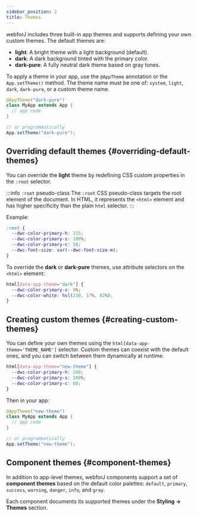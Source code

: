 ```yaml
---
sidebar_position: 2
title: Themes
---
```


webforJ includes three built-in app themes and supports defining your own custom themes. The default themes are:

- **light**: A bright theme with a light background (default).
- **dark**: A dark background tinted with the primary color.
- **dark-pure**: A fully neutral dark theme based on gray tones.

To apply a theme in your app, use the `@AppTheme` annotation or the `App.setTheme()` method. The theme name must be one of: `system`, `light`, `dark`, `dark-pure`, or a custom theme name.

```java
@AppTheme("dark-pure")
class MyApp extends App {
  // app code
}

// or programmatically
App.setTheme("dark-pure");
```

## Overriding default themes {#overriding-default-themes}

You can override the **light** theme by redefining CSS custom properties in the `:root` selector.

:::info `:root` pseudo-class
The `:root` CSS pseudo-class targets the root element of the document. In HTML, it represents the `<html>` element and has higher specificity than the plain `html` selector.
:::

Example:

```css
:root {
  --dwc-color-primary-h: 215;
  --dwc-color-primary-s: 100%;
  --dwc-color-primary-c: 50;
  --dwc-font-size: var(--dwc-font-size-m);
}
```

To override the **dark** or **dark-pure** themes, use attribute selectors on the `<html>` element:

```css
html[data-app-theme="dark"] {
  --dwc-color-primary-s: 9%;
  --dwc-color-white: hsl(210, 17%, 82%);
}
```

## Creating custom themes {#creating-custom-themes}

You can define your own themes using the `html[data-app-theme='THEME_NAME']` selector. Custom themes can coexist with the default ones, and you can switch between them dynamically at runtime.

```css
html[data-app-theme="new-theme"] {
  --dwc-color-primary-h: 280;
  --dwc-color-primary-s: 100%;
  --dwc-color-primary-c: 60;
}
```

Then in your app:

```java
@AppTheme("new-theme")
class MyApp extends App {
  // app code
}

// or programmatically
App.setTheme("new-theme");
```

## Component themes {#component-themes}

In addition to app-level themes, webforJ components support a set of **component themes** based on the default color palettes: `default`, `primary`, `success`, `warning`, `danger`, `info`, and `gray`.

Each component documents its supported themes under the **Styling → Themes** section.
